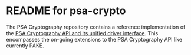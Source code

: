 README for psa-crypto
=====================

The PSA Cryptography repository contains a reference implementation of the [PSA Cryptography API and its unified driver interface](https://armmbed.github.io/mbed-crypto/psa/#application-programming-interface). This encompasses the on-going extensions to the PSA Cryptography API like currently PAKE.
